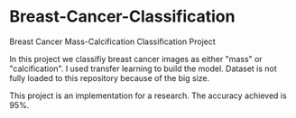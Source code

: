 # Breast-Cancer-Classification
Breast Cancer Mass-Calcification Classification Project

In this project we classifiy breast cancer images as either "mass" or "calcification".
I used transfer learning to build the model.
Dataset is not fully loaded to this repository because of the big size.

This project is an implementation for a research. The accuracy achieved is 95%.

